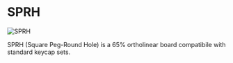 # SPRH

![SPRH](https://i.imgur.com/JeaKnYF.jpg)

SPRH (Square Peg-Round Hole) is a 65% ortholinear board compatibile with standard keycap sets.